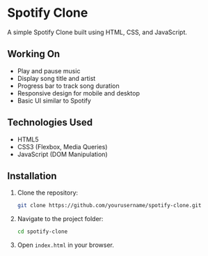 # Spotify Clone

A simple Spotify Clone built using HTML, CSS, and JavaScript.

## Working On
- Play and pause music
- Display song title and artist
- Progress bar to track song duration
- Responsive design for mobile and desktop
- Basic UI similar to Spotify

## Technologies Used
- HTML5
- CSS3 (Flexbox, Media Queries)
- JavaScript (DOM Manipulation)

## Installation
1. Clone the repository:
   ```bash
   git clone https://github.com/yourusername/spotify-clone.git
   ```
2. Navigate to the project folder:
   ```bash
   cd spotify-clone
   ```
3. Open `index.html` in your browser.
